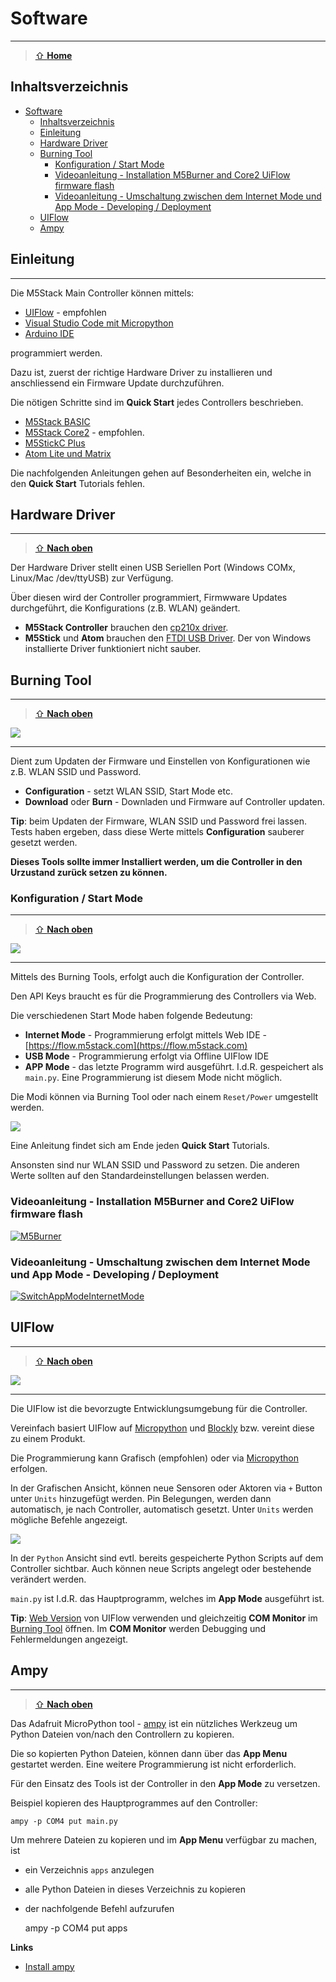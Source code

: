 # Software
***

> [⇧ **Home**](../README.md)


## Inhaltsverzeichnis

- [Software](#software)
  - [Inhaltsverzeichnis](#inhaltsverzeichnis)
  - [Einleitung](#einleitung)
  - [Hardware Driver](#hardware-driver)
  - [Burning Tool](#burning-tool)
    - [Konfiguration / Start Mode](#konfiguration--start-mode)
    - [Videoanleitung - Installation M5Burner and Core2 UiFlow firmware flash](#videoanleitung---installation-m5burner-and-core2-uiflow-firmware-flash)
    - [Videoanleitung - Umschaltung zwischen dem Internet Mode und App Mode - Developing / Deployment](#videoanleitung---umschaltung-zwischen-dem-internet-mode-und-app-mode---developing--deployment)
  - [UIFlow](#uiflow)
  - [Ampy](#ampy)

## Einleitung
***

Die M5Stack Main Controller können mittels:

* [UIFlow](https://docs.m5stack.com/en/quick_start/core2/m5stack_core2_get_started_MicroPython) - empfohlen
* [Visual Studio Code mit Micropython](https://marketplace.visualstudio.com/items?itemName=curdeveryday.vscode-m5stack-mpy)
* [Arduino IDE](https://docs.m5stack.com/en/arduino/arduino_core2_development)

programmiert werden.

Dazu ist, zuerst der richtige Hardware Driver zu installieren und anschliessend ein Firmware Update durchzuführen. 

Die nötigen Schritte sind im **Quick Start** jedes Controllers beschrieben.

* [M5Stack BASIC](https://docs.m5stack.com/en/quick_start/m5core/m5stack_core_get_started_MicroPython)
* [M5Stack Core2](https://docs.m5stack.com/en/quick_start/core2/m5stack_core2_get_started_MicroPython) - empfohlen.
* [M5StickC Plus](https://docs.m5stack.com/en/quick_start/m5stickc_plus/m5stickc_plus_quick_start_with_uiflow)
* [Atom Lite und Matrix](https://docs.m5stack.com/en/quick_start/atom/atom_quick_start_uiflow)

Die nachfolgenden Anleitungen gehen auf Besonderheiten ein, welche in den **Quick Start** Tutorials fehlen.

## Hardware Driver
***

> [⇧ **Nach oben**](#inhaltsverzeichnis)

Der Hardware Driver stellt einen USB Seriellen Port (Windows COMx, Linux/Mac /dev/ttyUSB) zur Verfügung.

Über diesen wird der Controller programmiert, Firmwware Updates durchgeführt, die Konfigurations (z.B. WLAN) geändert.

* **M5Stack Controller** brauchen den [cp210x driver](https://docs.m5stack.com/en/quick_start/core2/m5stack_core2_get_started_MicroPython).
* **M5Stick** und **Atom** brauchen den [FTDI USB Driver](https://docs.m5stack.com/en/quick_start/atom/atom_quick_start_uiflow). Der von Windows installierte Driver funktioniert nicht sauber.

## Burning Tool
***

> [⇧ **Nach oben**](#inhaltsverzeichnis)

![](images/burningtool.png)

- - -

Dient zum Updaten der Firmware und Einstellen von Konfigurationen wie z.B. WLAN SSID und Password.

* **Configuration** - setzt WLAN SSID, Start Mode etc.
* **Download** oder **Burn** - Downladen und Firmware auf Controller updaten.

**Tip**: beim Updaten der Firmware, WLAN SSID und Password frei lassen. Tests haben ergeben, dass diese Werte mittels **Configuration** sauberer gesetzt werden.

**Dieses Tools sollte immer Installiert werden, um die Controller in den Urzustand zurück setzen zu können.**

### Konfiguration / Start Mode
***

> [⇧ **Nach oben**](#inhaltsverzeichnis)

![](images/configuration.png)

- - -

Mittels des Burning Tools, erfolgt auch die Konfiguration der Controller.

Den API Keys braucht es für die Programmierung des Controllers via Web.

Die verschiedenen Start Mode haben folgende Bedeutung:
* **Internet Mode** - Programmierung erfolgt mittels Web IDE - [https://flow.m5stack.com](https://flow.m5stack.com)
* **USB Mode** - Programmierung erfolgt via Offline UIFlow IDE
* **APP Mode** - das letzte Programm wird ausgeführt. I.d.R. gespeichert als `main.py`. Eine Programmierung ist diesem Mode nicht möglich.

Die Modi können via Burning Tool oder nach einem `Reset/Power` umgestellt werden. 

![](images/startmode.png)

Eine Anleitung findet sich am Ende jeden **Quick Start** Tutorials.

Ansonsten sind nur WLAN SSID und Password zu setzen. Die anderen Werte sollten auf den Standardeinstellungen belassen werden.

### Videoanleitung - Installation M5Burner and Core2 UiFlow firmware flash
[![M5Burner](https://res.cloudinary.com/marcomontalbano/image/upload/v1645095050/video_to_markdown/images/video--65c6fe1b48063d06819b79db570016be-c05b58ac6eb4c4700831b2b3070cd403.jpg)](https://raw.githubusercontent.com/alptbz/m242/main/sw/videos/00_M5Burner.webm)


### Videoanleitung - Umschaltung zwischen dem Internet Mode und App Mode - Developing / Deployment
[![SwitchAppModeInternetMode](https://res.cloudinary.com/marcomontalbano/image/upload/v1645095216/video_to_markdown/images/video--38975a9c139cabe014046c8224399d49-c05b58ac6eb4c4700831b2b3070cd403.jpg)](https://raw.githubusercontent.com/alptbz/m242/main/sw/videos/01_SwitchAppModeInternetMode.webm)


## UIFlow
***

> [⇧ **Nach oben**](#inhaltsverzeichnis)

![](images/uiflow.png)

- - -

Die UIFlow ist die bevorzugte Entwicklungsumgebung für die Controller.

Vereinfach basiert UIFlow auf [Micropython](https://micropython.org/) und [Blockly](https://developers.google.com/blockly) bzw. vereint diese zu einem Produkt.

Die Programmierung kann Grafisch (empfohlen) oder via [Micropython](https://micropython.org/) erfolgen.

In der Grafischen Ansicht, können neue Sensoren oder Aktoren via `+` Button unter `Units` hinzugefügt werden. Pin Belegungen, werden dann automatisch, je nach Controller, automatisch gesetzt. Unter `Units` werden mögliche Befehle angezeigt.

![](images/uiflowpython.png)

In der `Python` Ansicht sind evtl. bereits gespeicherte Python Scripts auf dem Controller sichtbar. Auch können neue Scripts angelegt oder bestehende verändert werden.

`main.py` ist I.d.R. das Hauptprogramm, welches im **App Mode** ausgeführt ist.

**Tip**: [Web Version](https://flow.m5stack.com/) von UIFlow verwenden und gleichzeitig **COM Monitor** im [Burning Tool](#burning-tool) öffnen. Im **COM Monitor** werden Debugging und Fehlermeldungen angezeigt.

## Ampy
***

> [⇧ **Nach oben**](#inhaltsverzeichnis)

Das Adafruit MicroPython tool - [ampy](https://github.com/scientifichackers/ampy) ist ein nützliches Werkzeug um Python Dateien von/nach den Controllern zu kopieren.

Die so kopierten Python Dateien, können dann über das **App Menu** gestartet werden. Eine weitere Programmierung ist nicht erforderlich.

Für den Einsatz des Tools ist der Controller in den **App Mode** zu versetzen.

Beispiel kopieren des Hauptprogrammes auf den Controller:

    ampy -p COM4 put main.py
    
Um mehrere Dateien zu kopieren und im **App Menu** verfügbar zu machen, ist 
* ein Verzeichnis `apps` anzulegen   
* alle Python Dateien in dieses Verzeichnis zu kopieren
* der nachfolgende Befehl aufzurufen

    ampy -p COM4 put apps 

**Links**

* [Install ampy](https://learn.adafruit.com/micropython-basics-load-files-and-run-code/install-ampy)

